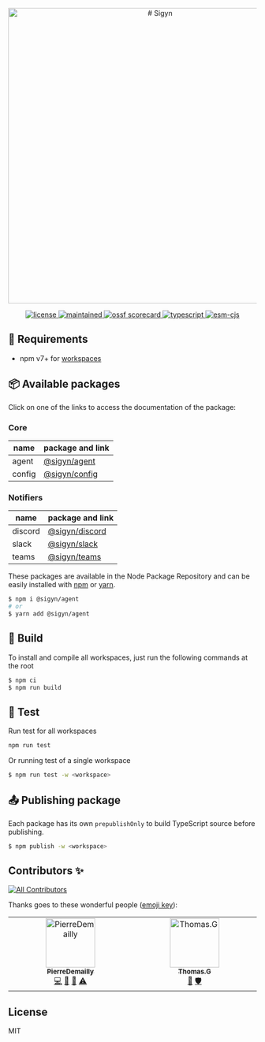 <p align="center">
  <img alt="# Sigyn" width="600" src="https://user-images.githubusercontent.com/4438263/256920053-ae303fbe-537d-44d8-8a12-cea4b5c65ad8.png">
</p>

<p align="center">
  <a href="https://github.com/MyUnisoft/sigyn">
    <img src="https://img.shields.io/github/license/MyUnisoft/sigyn?style=for-the-badge" alt="license">
  </a>
  <a href="https://github.com/MyUnisoft/sigyn">
    <img src="https://img.shields.io/maintenance/yes/2023?style=for-the-badge" alt="maintained">
  </a>
  <a href="https://api.securityscorecards.dev/projects/github.com/MyUnisoft/sigyn">
    <img src="https://api.securityscorecards.dev/projects/github.com/MyUnisoft/sigyn/badge?style=for-the-badge" alt="ossf scorecard">
  </a>
  <a href="https://github.com/MyUnisoft/sigyn">
    <img src="https://img.shields.io/badge/Typescript-294E80.svg?style=for-the-badge&logo=typescript" alt="typescript">
  </a>
  <a href="https://github.com/MyUnisoft/sigyn">
    <img src="https://img.shields.io/static/v1?&label=module&message=ESM%20and%20CJS&color=9cf&style=for-the-badge" alt="esm-cjs">
  </a>
</p>

## 🚧 Requirements
- npm v7+ for [workspaces](https://docs.npmjs.com/cli/v7/using-npm/workspaces)

## 📦 Available packages

Click on one of the links to access the documentation of the package:

### Core

| name | package and link |
| --- | --- |
| agent | [@sigyn/agent](./src/agent) |
| config | [@sigyn/config](./src/config) |

### Notifiers
| name | package and link |
| --- | --- |
| discord | [@sigyn/discord](./src/discord/) |
| slack | [@sigyn/slack](./src/slack) |
| teams | [@sigyn/teams](./src/teams) |

These packages are available in the Node Package Repository and can be easily installed with [npm](https://docs.npmjs.com/getting-started/what-is-npm) or [yarn](https://yarnpkg.com).

```bash
$ npm i @sigyn/agent
# or
$ yarn add @sigyn/agent
```

## 🔨 Build
To install and compile all workspaces, just run the following commands at the root

```bash
$ npm ci
$ npm run build
```

## 🧪 Test
Run test for all workspaces
```bash
npm run test
```

Or running test of a single workspace

```bash
$ npm run test -w <workspace>
```

## 📤 Publishing package
Each package has its own `prepublishOnly` to build TypeScript source before publishing.

```bash
$ npm publish -w <workspace>
```

## Contributors ✨

<!-- ALL-CONTRIBUTORS-BADGE:START - Do not remove or modify this section -->
[![All Contributors](https://img.shields.io/badge/all_contributors-2-orange.svg?style=flat-square)](#contributors-)
<!-- ALL-CONTRIBUTORS-BADGE:END -->

Thanks goes to these wonderful people ([emoji key](https://allcontributors.org/docs/en/emoji-key)):

<!-- ALL-CONTRIBUTORS-LIST:START - Do not remove or modify this section -->
<!-- prettier-ignore-start -->
<!-- markdownlint-disable -->
<table>
  <tbody>
    <tr>
      <td align="center" valign="top" width="14.28%"><a href="https://github.com/PierreDemailly"><img src="https://avatars.githubusercontent.com/u/39910767?v=4?s=100" width="100px;" alt="PierreDemailly"/><br /><sub><b>PierreDemailly</b></sub></a><br /><a href="https://github.com/MyUnisoft/sigyn/commits?author=PierreDemailly" title="Code">💻</a> <a href="https://github.com/MyUnisoft/sigyn/commits?author=PierreDemailly" title="Documentation">📖</a> <a href="#maintenance-PierreDemailly" title="Maintenance">🚧</a> <a href="https://github.com/MyUnisoft/sigyn/commits?author=PierreDemailly" title="Tests">⚠️</a></td>
      <td align="center" valign="top" width="14.28%"><a href="https://github.com/fraxken"><img src="https://avatars.githubusercontent.com/u/4438263?v=4?s=100" width="100px;" alt="Thomas.G"/><br /><sub><b>Thomas.G</b></sub></a><br /><a href="https://github.com/MyUnisoft/sigyn/pulls?q=is%3Apr+reviewed-by%3Afraxken" title="Reviewed Pull Requests">👀</a> <a href="#security-fraxken" title="Security">🛡️</a></td>
    </tr>
  </tbody>
</table>

<!-- markdownlint-restore -->
<!-- prettier-ignore-end -->

<!-- ALL-CONTRIBUTORS-LIST:END -->

## License
MIT
